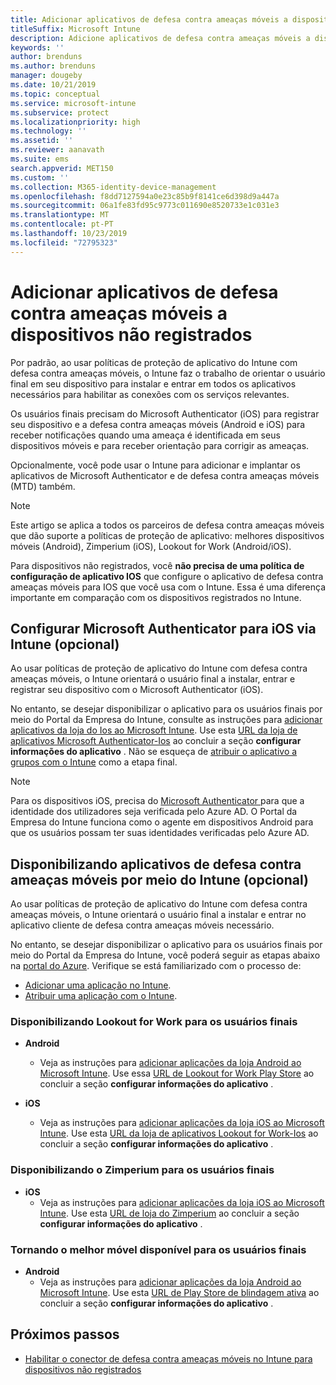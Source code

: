 ```yaml
---
title: Adicionar aplicativos de defesa contra ameaças móveis a dispositivos não registrados
titleSuffix: Microsoft Intune
description: Adicione aplicativos de defesa contra ameaças móveis a dispositivos não registrados por usuários do dispositivo.
keywords: ''
author: brenduns
ms.author: brenduns
manager: dougeby
ms.date: 10/21/2019
ms.topic: conceptual
ms.service: microsoft-intune
ms.subservice: protect
ms.localizationpriority: high
ms.technology: ''
ms.assetid: ''
ms.reviewer: aanavath
ms.suite: ems
search.appverid: MET150
ms.custom: ''
ms.collection: M365-identity-device-management
ms.openlocfilehash: f8dd7127594a0e23c85b9f8141ce6d398d9a447a
ms.sourcegitcommit: 06a1fe83fd95c9773c011690e8520733e1c031e3
ms.translationtype: MT
ms.contentlocale: pt-PT
ms.lasthandoff: 10/23/2019
ms.locfileid: "72795323"
---
```

# <a name="add-mobile-threat-defense-apps-to-unenrolled-devices"></a>Adicionar aplicativos de defesa contra ameaças móveis a dispositivos não registrados

Por padrão, ao usar políticas de proteção de aplicativo do Intune com defesa contra ameaças móveis, o Intune faz o trabalho de orientar o usuário final em seu dispositivo para instalar e entrar em todos os aplicativos necessários para habilitar as conexões com os serviços relevantes.

Os usuários finais precisam do Microsoft Authenticator (iOS) para registrar seu dispositivo e a defesa contra ameaças móveis (Android e iOS) para receber notificações quando uma ameaça é identificada em seus dispositivos móveis e para receber orientação para corrigir as ameaças.

Opcionalmente, você pode usar o Intune para adicionar e implantar os aplicativos de Microsoft Authenticator e de defesa contra ameaças móveis (MTD) também.

> [!NOTE] 
> Este artigo se aplica a todos os parceiros de defesa contra ameaças móveis que dão suporte a políticas de proteção de aplicativo: melhores dispositivos móveis (Android), Zimperium (iOS), Lookout for Work (Android/iOS).
> 
> Para dispositivos não registrados, você **não precisa de uma política de configuração de aplicativo IOS** que configure o aplicativo de defesa contra ameaças móveis para IOS que você usa com o Intune. Essa é uma diferença importante em comparação com os dispositivos registrados no Intune. 

## <a name="configure-microsoft-authenticator-for-ios-via-intune-optional"></a>Configurar Microsoft Authenticator para iOS via Intune (opcional)
Ao usar políticas de proteção de aplicativo do Intune com defesa contra ameaças móveis, o Intune orientará o usuário final a instalar, entrar e registrar seu dispositivo com o Microsoft Authenticator (iOS).

No entanto, se desejar disponibilizar o aplicativo para os usuários finais por meio do Portal da Empresa do Intune, consulte as instruções para [adicionar aplicativos da loja do Ios ao Microsoft Intune](../apps/store-apps-ios.md). Use esta [URL da loja de aplicativos Microsoft Authenticator-Ios](https://itunes.apple.com/us/app/microsoft-authenticator/id983156458?mt=8) ao concluir a seção **configurar informações do aplicativo** . Não se esqueça de [atribuir o aplicativo a grupos com o Intune](../apps/apps-deploy.md) como a etapa final.

> [!NOTE] 
> Para os dispositivos iOS, precisa do [Microsoft Authenticator ](https://docs.microsoft.com/azure/multi-factor-authentication/end-user/microsoft-authenticator-app-how-to) para que a identidade dos utilizadores seja verificada pelo Azure AD. O Portal da Empresa do Intune funciona como o agente em dispositivos Android para que os usuários possam ter suas identidades verificadas pelo Azure AD.

## <a name="making-mobile-threat-defense-apps-available-via-intune-optional"></a>Disponibilizando aplicativos de defesa contra ameaças móveis por meio do Intune (opcional)
Ao usar políticas de proteção de aplicativo do Intune com defesa contra ameaças móveis, o Intune orientará o usuário final a instalar e entrar no aplicativo cliente de defesa contra ameaças móveis necessário. 

No entanto, se desejar disponibilizar o aplicativo para os usuários finais por meio do Portal da Empresa do Intune, você poderá seguir as etapas abaixo na [portal do Azure](https://portal.azure.com/). Verifique se está familiarizado com o processo de:

- [Adicionar uma aplicação no Intune](../apps/apps-add.md).
- [Atribuir uma aplicação com o Intune](../apps/apps-deploy.md).

### <a name="making-lookout-for-work-available-to-end-users"></a>Disponibilizando Lookout for Work para os usuários finais
- **Android**  
  - Veja as instruções para [adicionar aplicações da loja Android ao Microsoft Intune](../apps/store-apps-android.md). Use essa [URL de Lookout for Work Play Store](https://play.google.com/store/apps/details?id=com.lookout.enterprise) ao concluir a seção **configurar informações do aplicativo** .

- **iOS**
  - Veja as instruções para [adicionar aplicações da loja iOS ao Microsoft Intune](../apps/store-apps-ios.md). Use esta [URL da loja de aplicativos Lookout for Work-Ios](https://itunes.apple.com/us/app/lookout-for-work/id997193468?mt=8) ao concluir a seção **configurar informações do aplicativo** .

<!-- ### Making Symantec Endpoint Protection Mobile available to end users
- **Android**
  - See the instructions for [adding Android store apps to Microsoft Intune](../apps/store-apps-android.md). When completing the **Configure app information** section, use this [SEP Mobile app store URL](https://play.google.com/store/apps/details?id=com.skycure.skycure). For **Minimum operating system**, select **Android 4.0 (Ice Cream Sandwich)**.

- **iOS**
  - See the instructions for [adding iOS store apps to Microsoft Intune](../apps/store-apps-ios.md). Use this [SEP Mobile - App Store URL](https://itunes.apple.com/us/app/skycure/id695620821?mt=8) when completing the **Configure app information** section.

### Making Check Point SandBlast Mobile available to end users
- **Android**  
  - See the instructions for [adding Android store apps to Microsoft Intune](../apps/store-apps-android.md). Use this [Check Point SandBlast Mobile - Play Store URL](https://play.google.com/store/apps/details?id=com.lacoon.security.fox) when completing the **Configure app information** section. 

- **iOS**
  - See the instructions for [adding iOS store apps to Microsoft Intune](../apps/store-apps-ios.md). Use this [Check Point SandBlast Mobile - App Store URL](https://apps.apple.com/us/app/sandblast-mobile-protect/id1006390797) when completing the **Configure app information** section. -->

### <a name="making-zimperium-available-to-end-users"></a>Disponibilizando o Zimperium para os usuários finais
<!-- - **Android**
  - See the instructions for [adding Android store apps to Microsoft Intune](../apps/store-apps-android.md). Use this [Zimperium - Play Store URL](https://play.google.com/store/apps/details?id=com.zimperium.zips&hl=en) when completing the **Configure app information** section. -->
- **iOS**
  - Veja as instruções para [adicionar aplicações da loja iOS ao Microsoft Intune](../apps/store-apps-ios.md). Use esta [URL de loja do Zimperium](https://itunes.apple.com/us/app/zimperium-zips/id1030924459?mt=8) ao concluir a seção **configurar informações do aplicativo** .
 
<!-- ### Making Pradeo available to end users
- **Android**
  - See the instructions for [adding Android store apps to Microsoft Intune](../apps/store-apps-android.md). Use this [Pradeo - Play Store URL](https://play.google.com/store/apps/details?id=net.pradeo.service&hl=en_US) when completing the **Configure app information** section.

- **iOS**
  - See the instructions for [adding iOS store apps to Microsoft Intune](../apps/store-apps-ios.md). Use this [Pradeo - App Store URL](https://itunes.apple.com/us/app/pradeo-agent/id547979360?mt=8) when completing the **Configure app information** section. -->

### <a name="making-better-mobile-available-to-end-users"></a>Tornando o melhor móvel disponível para os usuários finais 
- **Android**
  - Veja as instruções para [adicionar aplicações da loja Android ao Microsoft Intune](../apps/store-apps-android.md). Use esta [URL de Play Store de blindagem ativa](https://play.google.com/store/apps/details?id=com.better.active.shield.enterprise) ao concluir a seção **configurar informações do aplicativo** .
<!-- - **iOS**
  - See the instructions for [adding iOS store apps to Microsoft Intune](../apps/store-apps-ios.md). Use this [ActiveShield - App Store URL](https://itunes.apple.com/us/app/activeshield/id980234260?mt=8&uo=4) when completing the **Configure app information** section. -->

<!-- ### Making Sophos available to end users
- **Android**
  - See the instructions for [adding Android store apps to Microsoft Intune](../apps/store-apps-android.md). Use this [Sophos - Play Store URL](https://play.google.com/store/apps/details?id=com.sophos.smsec) when completing the **Configure app information** section.

- **iOS**
  - See the instructions for [adding iOS store apps to Microsoft Intune](../apps/store-apps-ios.md). Use this [ActiveShield - App Store URL](https://itunes.apple.com/us/app/sophos-mobile-security/id1086924662?mt=8) when completing the **Configure app information** section.

### Making Wandera available to end users
- **Android**
  - See the instructions for [adding Android store apps to Microsoft Intune](../apps/store-apps-android.md). Use this [Wandera Mobile - Play Store URL](https://play.google.com/store/apps/details?id=com.wandera.android) when completing the **Configure app information** section. For **Minimum operating system**, select **Android 5.0**.

- **iOS**
  - See the instructions for [adding iOS store apps to Microsoft Intune](../apps/store-apps-ios.md). Use this [Wandera Mobile - - App Store URL](https://itunes.apple.com/app/wandera/id605469330) when completing the **Configure app information** section. -->

## <a name="next-steps"></a>Próximos passos  

- [Habilitar o conector de defesa contra ameaças móveis no Intune para dispositivos não registrados](~/protect/mtd-enable-unenrolled-devices.md)

